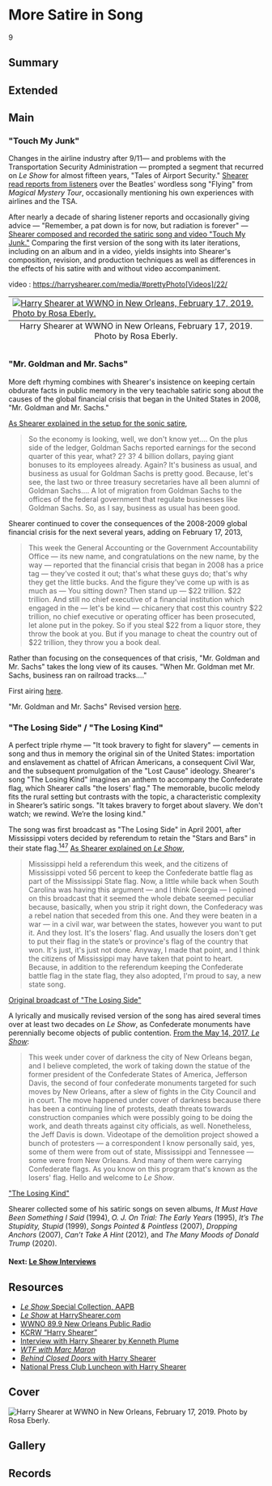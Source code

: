 # More Satire in Song

9

## Summary

## Extended

## Main

### "Touch My Junk"

Changes in the airline industry after 9/11— and problems with the Transportation Security Administration — prompted a segment that recurred on *Le Show* for almost fifteen years, "Tales of Airport Security." [Shearer read reports from listeners](https://americanarchive.org/catalog/cpb-aacip-3eebdbbf9f1?start=1215.58&end=1513.71) over the Beatles' wordless song "Flying" from *Magical Mystery Tour*, occasionally mentioning his own experiences with airlines and the TSA.

After nearly a decade of sharing listener reports and occasionally giving advice — "Remember, a pat down is for now, but radiation is forever" — [Shearer composed and recorded the satiric song and video "Touch My Junk."](https://americanarchive.org/catalog/cpb-aacip-94783922534?start=3175.69&end=3309.61) Comparing the first version of the song with its later iterations, including on an album and in a video, yields insights into Shearer's composition, revision, and production techniques as well as differences in the effects of his satire with and without video accompaniment.

video : https://harryshearer.com/media/#prettyPhoto[Videos]/22/ 

<table class="exhibit-image med-image right">
<caption align="bottom" class="exhibit-caption">Harry Shearer at WWNO in New Orleans, February 17, 2019. Photo by Rosa Eberly.</caption>
<tr><td><a href="https://s3.amazonaws.com/americanarchive.org/exhibits/shearer-leshowmain-cropped.jpg" target="_blank"><img src="https://s3.amazonaws.com/americanarchive.org/exhibits/shearer-leshowmain-cropped.jpg" class="big-image" alt="Harry Shearer at WWNO in New Orleans, February 17, 2019. Photo by Rosa Eberly."/></a></td></tr>
</table>

### "Mr. Goldman and Mr. Sachs"

More deft rhyming combines with Shearer's insistence on keeping certain obdurate facts in public memory in the very teachable satiric song about the causes of the global financial crisis that began in the United States in 2008, "Mr. Goldman and Mr. Sachs."

[As Shearer explained in the setup for the sonic satire](https://americanarchive.org/catalog/cpb-aacip-59a2105f8cb?start=2867.28&end=2941.14), 

> So the economy is looking, well, we don't know yet…. On the plus side of the ledger, Goldman Sachs reported earnings for the second quarter of this year, what? 2? 3? 4 billion dollars, paying giant bonuses to its employees already. Again? It's business as usual, and business as usual for Goldman Sachs is pretty good. Because, let's see, the last two or three treasury secretaries have all been alumni of Goldman Sachs…. A lot of migration from Goldman Sachs to the offices of the federal government that regulate businesses like Goldman Sachs. So, as I say, business as usual has been good.

Shearer continued to cover the consequences of the 2008-2009 global financial crisis for the next several years, adding on February 17, 2013, 

> This week the General Accounting or the Government Accountability Office — its new name, and congratulations on the new name, by the way — reported that the financial crisis that began in 2008 has a price tag — they've costed it out; that's what these guys do; that's why they get the little bucks. And the figure they've come up with is as much as — You sitting down? Then stand up — $22 trillion. $22 trillion. And still no chief executive of a financial institution which engaged in the — let's be kind — chicanery that cost this country $22 trillion, no chief executive or operating officer has been prosecuted, let alone put in the pokey. So if you steal $22 from a liquor store, they throw the book at you. But if you manage to cheat the country out of $22 trillion, they throw you a book deal. 

Rather than focusing on the consequences of that crisis, "Mr. Goldman and Mr. Sachs" takes the long view of its causes. "When Mr. Goldman met Mr. Sachs, business ran on railroad tracks…."

First airing [here](https://americanarchive.org/catalog/cpb-aacip-59a2105f8cb?start=2941.34&end=3274.82).

"Mr. Goldman and Mr. Sachs"
Revised version [here](https://americanarchive.org/catalog/cpb-aacip-1f1a6ef4d4e?start=2539.54&end=2948).

### "The Losing Side" / "The Losing Kind"

A perfect triple rhyme — "It took bravery to fight for slavery" — cements in song and thus in memory the original sin of the United States: importation and enslavement as chattel of African Americans, a consequent Civil War, and the subsequent promulgation of the "Lost Cause" ideology. Shearer's song "The Losing Kind" imagines an anthem to accompany the Confederate flag, which Shearer calls "the losers' flag." The memorable, bucolic melody fits the rural setting but contrasts with the topic, a characteristic complexity in Shearer’s satiric songs. "It takes bravery to forget about slavery. We don't watch; we rewind. We’re the losing kind."

The song was first broadcast as "The Losing Side" in April 2001, after Mississippi voters decided by referendum to retain the "Stars and Bars" in their state flag.[<sup>147</sup>](/exhibits/le-show/notes#147) [As Shearer explained on *Le Show*](https://americanarchive.org/catalog/cpb-aacip-a3be1e511f8?start=2110.59&end=2183.9), 

> Mississippi held a referendum this week, and the citizens of Mississippi voted 56 percent to keep the Confederate battle flag as part of the Mississippi State flag. Now, a little while back when South Carolina was having this argument — and I think Georgia — I opined on this broadcast that it seemed the whole debate seemed peculiar because, basically, when you strip it right down, the Confederacy was a rebel nation that seceded from this one. And they were beaten in a war — in a civil war, war between the states, however you want to put it. And they lost. It's the losers' flag. And usually the losers don't get to put their flag in the state’s or province's flag of the country that won. It's just, it's just not done. Anyway, I made that point, and I think the citizens of Mississippi may have taken that point to heart. Because, in addition to the referendum keeping the Confederate battle flag in the state flag, they also adopted, I'm proud to say, a new state song.

[Original broadcast of "The Losing Side"](https://americanarchive.org/catalog/cpb-aacip-a3be1e511f8?start=2184.9&end=2418.54)

A lyrically and musically revised version of the song has aired several times over at least two decades on *Le Show*, as Confederate monuments have perennially become objects of public contention. [From the May 14, 2017, *Le Show*](https://americanarchive.org/catalog/cpb-aacip-d28e2730efe?start=233.71&end=328.84):

> This week under cover of darkness the city of New Orleans began, and I believe completed, the work of taking down the statue of the former president of the Confederate States of America, Jefferson Davis, the second of four confederate monuments targeted for such moves by New Orleans, after a slew of fights in the City Council and in court. The move happened under cover of darkness because there has been a continuing line of protests, death threats towards construction companies which were possibly going to be doing the work, and death threats against city officials, as well. Nonetheless, the Jeff Davis is down. Videotape of the demolition project showed a bunch of protesters — a correspondent I know personally said, yes, some of them were from out of state, Mississippi and Tennessee — some were from New Orleans. And many of them were carrying Confederate flags. As you know on this program that's known as the losers' flag. Hello and welcome to *Le Show*.

["The Losing Kind"](https://americanarchive.org/catalog/cpb-aacip-d28e2730efe?start=328.25&end=529.92)

Shearer collected some of his satiric songs on seven albums, *It Must Have Been Something I Said* (1994), *O. J. On Trial: The Early Years* (1995), *It’s The Stupidity, Stupid* (1999), *Songs Pointed & Pointless* (2007), *Dropping Anchors* (2007), *Can’t Take A Hint* (2012), and *The Many Moods of Donald Trump* (2020). 

#### Next: [Le Show Interviews](/exhibits/le-show/5-le-show-interviews)

## Resources

- [*Le Show* Special Collection, AAPB](https://americanarchive.org/special_collections/le-show-collection)
- [*Le Show* at HarryShearer.com](https://harryshearer.com/le-show/)
- [WWNO 89.9 New Orleans Public Radio](https://www.wwno.org/)
- [KCRW “Harry Shearer”](https://www.kcrw.com/@@search?q=%22harry%20shearer%22)
- [Interview with Harry Shearer by Kenneth Plume](https://www.ign.com/articles/2000/02/10/interview-with-harry-shearer-part-2-of-4)
- [*WTF with Marc Maron*](https://www.wtfpod.com/podcast/episodes/episode_578_-_harry_shearer)
- [*Behind Closed Doors* with Harry Shearer](https://www.youtube.com/watch?v=jC_2tl7XhhQ)
- [National Press Club Luncheon with Harry Shearer](https://www.press.org/newsroom/video/npc-luncheon-harry-shearer)

## Cover
  <img title="Cover Image" alt="Harry Shearer at WWNO in New Orleans, February 17, 2019. Photo by Rosa Eberly." src="https://s3.amazonaws.com/americanarchive.org/exhibits/shearer-leshowmain-cropped.jpg">

## Gallery

## Records
